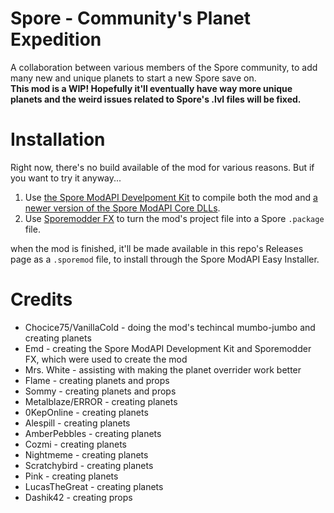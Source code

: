 # Spore - Community's Planet Expedition  
A collaboration between various members of the Spore community, to add many new and unique planets to start a new Spore save on.  
**This mod is a WIP! Hopefully it'll eventually have way more unique planets and the weird issues related to Spore's .lvl files will be fixed.**  

# Installation  
Right now, there's no build available of the mod for various reasons. But if you want to try it anyway... 
1. Use [the Spore ModAPI Develpoment Kit](https://emd4600.github.io/Spore-ModAPI/_installation.html) to compile both the mod and [a newer version of the Spore ModAPI Core DLLs](https://emd4600.github.io/Spore-ModAPI/_dev_d_l_ls.html).
2. Use [Sporemodder FX](https://emd4600.github.io/SporeModder-FX/) to turn the mod's project file into a Spore `.package` file.  

when the mod is finished, it'll be made available in this repo's Releases page as a `.sporemod` file, to install through the Spore ModAPI Easy Installer.


# Credits  
- Chocice75/VanillaCold - doing the mod's techincal mumbo-jumbo and creating planets
- Emd - creating the Spore ModAPI Development Kit and Sporemodder FX, which were used to create the mod
- Mrs. White - assisting with making the planet overrider work better
- Flame - creating planets and props
- Sommy - creating planets and props
- Metalblaze/ERROR - creating planets
- 0KepOnline - creating planets
- Alespill - creating planets
- AmberPebbles - creating planets
- Cozmi - creating planets
- Nightmeme - creating planets
- Scratchybird - creating planets
- Pink - creating planets
- LucasTheGreat - creating planets
- Dashik42 - creating props
